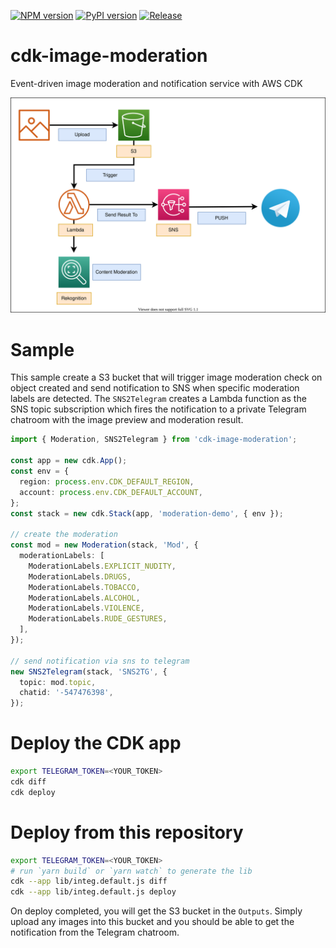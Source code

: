 [![NPM version](https://badge.fury.io/js/cdk-image-moderation.svg)](https://badge.fury.io/js/cdk-image-moderation)
[![PyPI version](https://badge.fury.io/py/cdk-image-moderation.svg)](https://badge.fury.io/py/cdk-image-moderation)
[![Release](https://github.com/pahud/cdk-image-moderation/actions/workflows/release.yml/badge.svg)](https://github.com/pahud/cdk-image-moderation/actions/workflows/release.yml)

# cdk-image-moderation

Event-driven image moderation and notification service with AWS CDK

![](images/cdk-image-moderation.svg)

# Sample

This sample create a S3 bucket that will trigger image moderation check on object created and send notification to SNS when specific moderation labels are detected. The `SNS2Telegram` creates a Lambda function as the SNS topic subscription which fires the notification to a private Telegram chatroom with the image preview and moderation result.

```ts
import { Moderation, SNS2Telegram } from 'cdk-image-moderation';

const app = new cdk.App();
const env = {
  region: process.env.CDK_DEFAULT_REGION,
  account: process.env.CDK_DEFAULT_ACCOUNT,
};
const stack = new cdk.Stack(app, 'moderation-demo', { env });

// create the moderation
const mod = new Moderation(stack, 'Mod', {
  moderationLabels: [
    ModerationLabels.EXPLICIT_NUDITY,
    ModerationLabels.DRUGS,
    ModerationLabels.TOBACCO,
    ModerationLabels.ALCOHOL,
    ModerationLabels.VIOLENCE,
    ModerationLabels.RUDE_GESTURES,
  ],
});

// send notification via sns to telegram
new SNS2Telegram(stack, 'SNS2TG', {
  topic: mod.topic,
  chatid: '-547476398',
});
```

# Deploy the CDK app

```sh
export TELEGRAM_TOKEN=<YOUR_TOKEN>
cdk diff
cdk deploy
```

# Deploy from this repository


```sh
export TELEGRAM_TOKEN=<YOUR_TOKEN>
# run `yarn build` or `yarn watch` to generate the lib
cdk --app lib/integ.default.js diff
cdk --app lib/integ.default.js deploy
```

On deploy completed, you will get the S3 bucket in the `Outputs`. Simply upload any images into this bucket and you should be able to get the notification from the Telegram chatroom.
